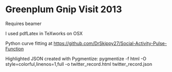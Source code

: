 Greenplum Gnip Visit 2013
======================================

Requires beamer

I used pdfLatex in TeXworks on OSX

Python curve fitting at https://github.com/DrSkippy27/Social-Activity-Pulse-Function

Highlighted JSON created with Pygmentize:
pygmentize -f html -O style=colorful,linenos=1,full -o twitter_record.html twitter_record.json 
